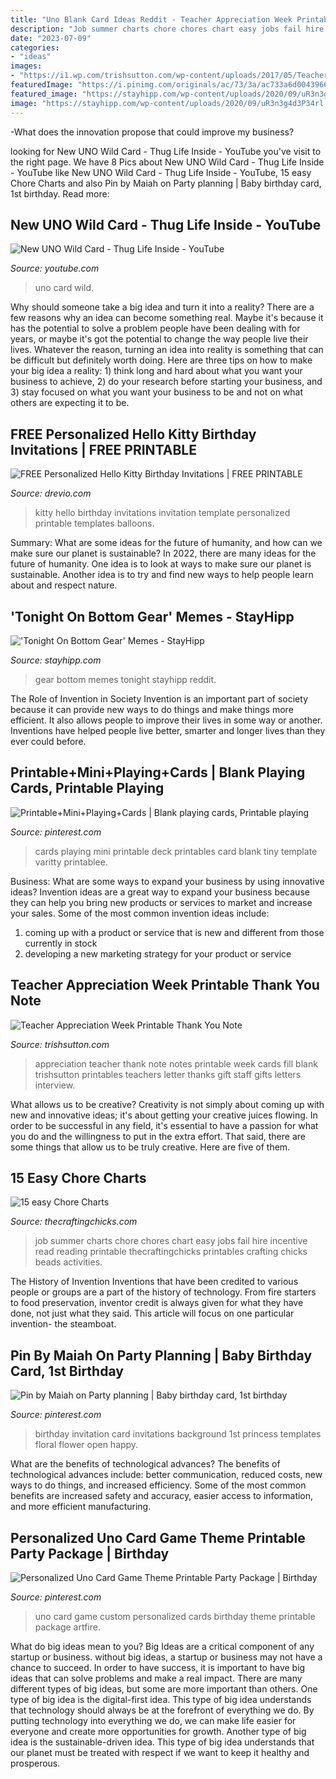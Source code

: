 ```yaml
---
title: "Uno Blank Card Ideas Reddit - Teacher Appreciation Week Printable Thank You Note"
description: "Job summer charts chore chores chart easy jobs fail hire incentive read reading printable thecraftingchicks printables crafting chicks beads activities"
date: "2023-07-09"
categories:
- "ideas"
images:
- "https://i1.wp.com/trishsutton.com/wp-content/uploads/2017/05/Teacher-Appreciation-Week-Printable-Thank-You-TrishSutton.com-p1.jpg?resize=550%2C825"
featuredImage: "https://i.pinimg.com/originals/ac/73/3a/ac733a6d0043966f5825a9ef1aac6280.jpg"
featured_image: "https://stayhipp.com/wp-content/uploads/2020/09/uR3n3g4d3P34rl.jpg"
image: "https://stayhipp.com/wp-content/uploads/2020/09/uR3n3g4d3P34rl.jpg"
---
```



-What does the innovation propose that could improve my business?

	

		
looking for New UNO Wild Card - Thug Life Inside - YouTube you've visit to the right page. We have 8 Pics about New UNO Wild Card - Thug Life Inside - YouTube like New UNO Wild Card - Thug Life Inside - YouTube, 15 easy Chore Charts and also Pin by Maiah on Party planning | Baby birthday card, 1st birthday. Read more:
		
    
## New UNO Wild Card - Thug Life Inside - YouTube

<img loading=lazy src="https://i.ytimg.com/vi/3BBqt2hV09A/maxresdefault.jpg" onerror="this.onerror=null;this.src='https://tse2.mm.bing.net/th?id=OIP.UglQXlWERi_VJUjGn2IXuQHaEK&amp;pid=15.1';" alt="New UNO Wild Card - Thug Life Inside - YouTube">

_Source: youtube.com_

>uno card wild. 

	

Why should someone take a big idea and turn it into a reality?
There are a few reasons why an idea can become something real. Maybe it's because it has the potential to solve a problem people have been dealing with for years, or maybe it's got the potential to change the way people live their lives. Whatever the reason, turning an idea into reality is something that can be difficult but definitely worth doing. Here are three tips on how to make your big idea a reality: 1) think long and hard about what you want your business to achieve, 2) do your research before starting your business, and 3) stay focused on what you want your business to be and not on what others are expecting it to be.

    
## FREE Personalized Hello Kitty Birthday Invitations | FREE PRINTABLE

<img loading=lazy src="https://www.drevio.com/wp-content/uploads/2015/10/FREE-Printable-Hello-Kitty-Invitation-Template-Balloons.jpg" onerror="this.onerror=null;this.src='https://tse3.mm.bing.net/th?id=OIP.yVDuXOJTmRGaJAwpBXWQRQHaFS&amp;pid=15.1';" alt="FREE Personalized Hello Kitty Birthday Invitations | FREE PRINTABLE">

_Source: drevio.com_

>kitty hello birthday invitations invitation template personalized printable templates balloons. 

	

Summary: What are some ideas for the future of humanity, and how can we make sure our planet is sustainable?
In 2022, there are many ideas for the future of humanity. One idea is to look at ways to make sure our planet is sustainable. Another idea is to try and find new ways to help people learn about and respect nature.

    
## &#039;Tonight On Bottom Gear&#039; Memes - StayHipp

<img loading=lazy src="https://stayhipp.com/wp-content/uploads/2020/09/uR3n3g4d3P34rl.jpg" onerror="this.onerror=null;this.src='https://tse1.mm.bing.net/th?id=OIP.HOTIc0x2NvFPrysmRdZCCAHaEC&amp;pid=15.1';" alt="&#039;Tonight On Bottom Gear&#039; Memes - StayHipp">

_Source: stayhipp.com_

>gear bottom memes tonight stayhipp reddit. 

	

The Role of Invention in Society
Invention is an important part of society because it can provide new ways to do things and make things more efficient. It also allows people to improve their lives in some way or another. Inventions have helped people live better, smarter and longer lives than they ever could before.

    
## Printable+Mini+Playing+Cards | Blank Playing Cards, Printable Playing

<img loading=lazy src="https://i.pinimg.com/originals/17/10/9e/17109eca4567ce97709bcc304f5c84a8.jpg" onerror="this.onerror=null;this.src='https://tse2.mm.bing.net/th?id=OIP.JTS04vIvDSEI8EFjoR2kRQAAAA&amp;pid=15.1';" alt="Printable+Mini+Playing+Cards | Blank playing cards, Printable playing">

_Source: pinterest.com_

>cards playing mini printable deck printables card blank tiny template varitty printablee. 

	

Business: What are some ways to expand your business by using innovative ideas?
Invention ideas are a great way to expand your business because they can help you bring new products or services to market and increase your sales. Some of the most common invention ideas include:
1. coming up with a product or service that is new and different from those currently in stock
2. developing a new marketing strategy for your product or service

    
## Teacher Appreciation Week Printable Thank You Note

<img loading=lazy src="https://i1.wp.com/trishsutton.com/wp-content/uploads/2017/05/Teacher-Appreciation-Week-Printable-Thank-You-TrishSutton.com-p1.jpg?resize=550%2C825" onerror="this.onerror=null;this.src='https://tse3.mm.bing.net/th?id=OIP.hcmAaCSPIbJgiR9WSD85xwHaLH&amp;pid=15.1';" alt="Teacher Appreciation Week Printable Thank You Note">

_Source: trishsutton.com_

>appreciation teacher thank note notes printable week cards fill blank trishsutton printables teachers letter thanks gift staff gifts letters interview. 

	

What allows us to be creative?
Creativity is not simply about coming up with new and innovative ideas; it's about getting your creative juices flowing. In order to be successful in any field, it's essential to have a passion for what you do and the willingness to put in the extra effort. That said, there are some things that allow us to be truly creative. Here are five of them.

    
## 15 Easy Chore Charts

<img loading=lazy src="https://thecraftingchicks.com/wp-content/uploads/2015/03/crafting-chicks-pinnable-impage-job-charts1-550x1024.jpg" onerror="this.onerror=null;this.src='https://tse4.mm.bing.net/th?id=OIP.H6x1nmQPjL84HMlOWlMQggHaNy&amp;pid=15.1';" alt="15 easy Chore Charts">

_Source: thecraftingchicks.com_

>job summer charts chore chores chart easy jobs fail hire incentive read reading printable thecraftingchicks printables crafting chicks beads activities. 

	

The History of Invention
Inventions that have been credited to various people or groups are a part of the history of technology. From fire starters to food preservation, inventor credit is always given for what they have done, not just what they said. This article will focus on one particular invention- the steamboat.

    
## Pin By Maiah On Party Planning | Baby Birthday Card, 1st Birthday

<img loading=lazy src="https://i.pinimg.com/originals/ac/73/3a/ac733a6d0043966f5825a9ef1aac6280.jpg" onerror="this.onerror=null;this.src='https://tse1.mm.bing.net/th?id=OIP.tc872H_b2aFCkfVPvV0dbwHaKO&amp;pid=15.1';" alt="Pin by Maiah on Party planning | Baby birthday card, 1st birthday">

_Source: pinterest.com_

>birthday invitation card invitations background 1st princess templates floral flower open happy. 

	

What are the benefits of technological advances?
The benefits of technological advances include: better communication, reduced costs, new ways to do things, and increased efficiency. Some of the most common benefits are increased safety and accuracy, easier access to information, and more efficient manufacturing.

    
## Personalized Uno Card Game Theme Printable Party Package | Birthday

<img loading=lazy src="https://i.pinimg.com/736x/53/9c/21/539c21a69f9799af5681f682764483b7--uno-card-game-card-games.jpg" onerror="this.onerror=null;this.src='https://tse3.mm.bing.net/th?id=OIP.YhgHtO7Gr4zbZWU89o4oqAHaJl&amp;pid=15.1';" alt="Personalized Uno Card Game Theme Printable Party Package | Birthday">

_Source: pinterest.com_

>uno card game custom personalized cards birthday theme printable package artfire. 

	

What do big ideas mean to you?
Big Ideas are a critical component of any startup or business. without big ideas, a startup or business may not have a chance to succeed. In order to have success, it is important to have big ideas that can solve problems and make a real impact. There are many different types of big ideas, but some are more important than others.
One type of big idea is the digital-first idea. This type of big idea understands that technology should always be at the forefront of everything we do. By putting technology into everything we do, we can make life easier for everyone and create more opportunities for growth. Another type of big idea is the sustainable-driven idea. This type of big idea understands that our planet must be treated with respect if we want to keep it healthy and prosperous.

